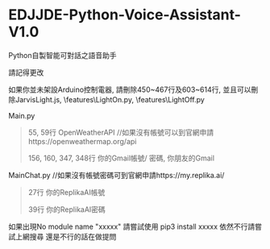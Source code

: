 # EDJJDE-Python-Voice-Assistant-V1.0
Python自製智能可對話之語音助手

請記得更改

如果你並未架設Arduino控制電器, 請刪除450~467行及603~614行, 
並且可以刪除JarvisLight.js, \features\LightOn.py, \features\LightOff.py

Main.py
> 55, 59行
> OpenWeatherAPI //如果沒有帳號可以到官網申請https://openweathermap.org/api
> 
> 156, 160, 347, 348行
> 你的Gmail帳號/ 密碼, 你朋友的Gmail

MainChat.py
//如果沒有帳號密碼可到官網申請https://my.replika.ai/
> 27行
> 你的ReplikaAI帳號
> 
> 39行
> 你的ReplikaAI密碼

如果出現No module name "xxxxx"
請嘗試使用 pip3 install xxxxx
依然不行請嘗試上網搜尋
還是不行的話在做提問
